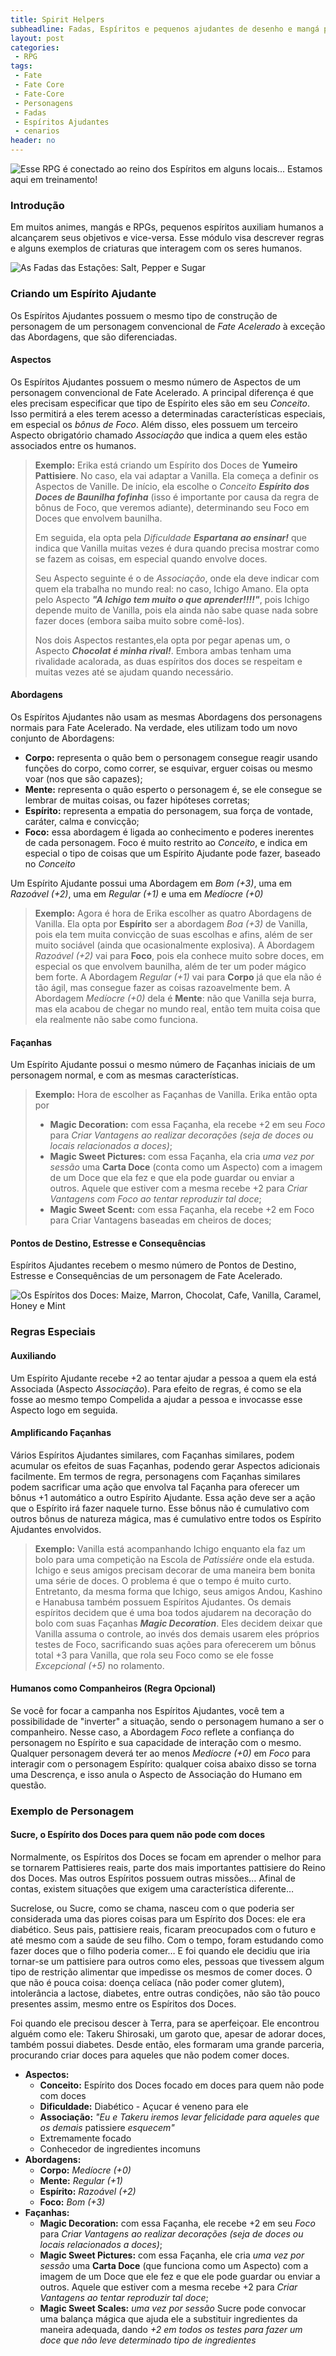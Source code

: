 ```yaml
---
title: Spirit Helpers
subheadline: Fadas, Espíritos e pequenos ajudantes de desenho e mangá para Fate Acelerado!
layout: post
categories:
 - RPG
tags:
 - Fate
 - Fate Core
 - Fate-Core
 - Personagens
 - Fadas
 - Espíritos Ajudantes
 - cenarios
header: no
---
```


![Esse RPG é conectado ao reino dos Espíritos em alguns locais... Estamos aqui em treinamento!](/assets/img/were-here-for-training.jpg)

### Introdução

Em muitos animes, mangás e RPGs, pequenos espíritos auxiliam humanos a alcançarem seus objetivos e vice-versa. Esse módulo visa descrever regras e alguns exemplos de criaturas que interagem com os seres humanos.

![As Fadas das Estações: Salt, Pepper e Sugar](/assets/img/Chicchana+Yukitsukai+Sugar.jpg)

### Criando um Espírito Ajudante

Os Espíritos Ajudantes possuem o mesmo tipo de construção de personagem de um personagem convencional de _Fate Acelerado_ à exceção das Abordagens, que são diferenciadas. 

#### Aspectos

Os Espíritos Ajudantes possuem o mesmo número de Aspectos de um
personagem convencional de Fate Acelerado. A principal diferença é
que eles precisam especificar que tipo de Espírito eles são em seu _Conceito_.
Isso permitirá a eles terem acesso a determinadas características especiais, em especial os _bônus de Foco_. Além disso, eles possuem um terceiro Aspecto obrigatório chamado _Associação_ que indica a quem eles estão associados entre os humanos.

> **Exemplo:** Erika está criando um Espírito dos Doces de **Yumeiro Pattisiere**. No caso, ela vai adaptar a Vanilla. Ela começa a definir os Aspectos de Vanille. De início, ela escolhe o _Conceito **Espírito  dos Doces de Baunilha fofinha**_ (isso é importante por causa da regra de bônus de Foco, que veremos adiante), determinando seu Foco em Doces  que envolvem baunilha.
> 
> Em seguida, ela opta pela _Dificuldade **Espartana ao ensinar!**_ que indica que Vanilla muitas vezes é dura quando precisa mostrar como se fazem as coisas, em especial quando envolve doces. 
> 
> Seu Aspecto seguinte é o de _Associação_, onde ela deve indicar com quem ela trabalha no mundo real: no caso, Ichigo Amano. Ela opta pelo Aspecto _**"A Ichigo tem muito o que aprender!!!!"**_, pois Ichigo depende muito de Vanilla, pois ela ainda não sabe quase nada sobre fazer doces (embora saiba muito sobre comê-los).
> 
> Nos dois Aspectos restantes,ela opta por pegar apenas um, o Aspecto _**Chocolat é minha rival!**_. Embora ambas tenham uma rivalidade acalorada, as duas espíritos dos doces se respeitam e muitas vezes até se ajudam quando necessário.

#### Abordagens

Os Espíritos Ajudantes não usam as mesmas Abordagens dos personagens normais para Fate Acelerado. Na verdade, eles utilizam todo um novo conjunto de Abordagens:
 
+ **Corpo:** representa o quão bem o personagem consegue reagir usando funções do corpo, como correr, se esquivar, erguer coisas ou mesmo voar (nos que são capazes);
+ **Mente:** representa o quão esperto o personagem é, se ele consegue se lembrar de muitas coisas, ou fazer hipóteses corretas;
+ **Espírito:** representa a empatia do personagem, sua força de vontade, caráter, calma e convicção;
+ **Foco:** 	essa abordagem é ligada ao conhecimento e poderes inerentes de cada  personagem. Foco é muito restrito ao _Conceito_, e indica em especial o tipo de coisas que um Espírito Ajudante pode 	fazer, baseado no _Conceito_

Um Espírito Ajudante possui uma Abordagem em _Bom (+3)_, uma em _Razoável (+2)_, uma em _Regular (+1)_ e uma em _Medíocre (+0)_

> **Exemplo:** Agora é hora de Erika escolher as quatro Abordagens de Vanilla. Ela opta por **Espírito** ser a abordagem _Boa (+3)_ de  Vanilla, pois ela tem muita convicção de suas escolhas e afins, além  de ser muito sociável (ainda que ocasionalmente explosiva). A Abordagem _Razoável (+2)_ vai para  **Foco**, pois ela conhece muito sobre doces, em especial os que envolvem baunilha, além de ter um  poder mágico bem forte. A Abordagem _Regular (+1)_ vai para  **Corpo** já que ela não é tão ágil, mas consegue fazer as coisas razoavelmente bem. A Abordagem _Medíocre (+0)_ dela é **Mente**: não que Vanilla seja burra, mas ela acabou de chegar no mundo real, então tem muita coisa que ela realmente não sabe como funciona.

#### Façanhas

Um Espírito Ajudante possui o mesmo número de Façanhas iniciais de um personagem normal, e com as mesmas características.

> **Exemplo:** Hora de escolher as Façanhas de Vanilla. Erika então opta por
> 
> + **Magic Decoration:** com essa Façanha, ela recebe +2 em seu _Foco_ para _Criar Vantagens ao realizar decorações (seja de doces ou locais relacionados a doces)_;
> + **Magic Sweet Pictures:** com essa Façanha, ela cria _uma vez por sessão_ uma **Carta Doce** (conta como um Aspecto) com a imagem de um Doce que ela fez e que ela pode guardar ou enviar a outros. Aquele que estiver com a mesma recebe +2 para _Criar Vantagens com Foco ao tentar reproduzir tal doce_;
> + **Magic Sweet Scent:** com essa Façanha, ela recebe +2 em Foco para Criar Vantagens baseadas em cheiros de doces;

#### Pontos de Destino, Estresse e Consequências

Espíritos Ajudantes recebem o mesmo número de Pontos de Destino, Estresse e Consequências de um personagem de Fate Acelerado.

![Os Espíritos dos Doces: Maize, Marron, Chocolat, Cafe, Vanilla, Caramel, Honey e Mint](/assets/img/4384420_orig.jpg)

### Regras Especiais

#### Auxiliando

Um Espírito Ajudante recebe +2 ao tentar ajudar a pessoa a quem ela está Associada (Aspecto _Associação_). Para efeito de regras, é como se ela fosse ao mesmo tempo Compelida a ajudar a pessoa e invocasse esse Aspecto logo em seguida. 

#### Amplificando Façanhas

Vários Espíritos Ajudantes similares, com Façanhas similares, podem acumular os efeitos de suas Façanhas, podendo gerar Aspectos adicionais facilmente. Em termos de regra, personagens com Façanhas similares podem sacrificar uma ação que envolva tal Façanha para oferecer um bônus +1 automático a outro Espírito Ajudante. Essa ação deve ser a ação que o Espírito irá fazer naquele turno. Esse bônus não é cumulativo com outros bônus de natureza mágica, mas é cumulativo entre todos os Espírito Ajudantes envolvidos.

> **Exemplo:** Vanilla está acompanhando Ichigo enquanto ela faz um bolo para uma competição na Escola de _Patissiére_ onde ela estuda. Ichigo e seus amigos precisam decorar de uma maneira bem bonita uma série de doces. O problema é que o tempo é muito curto. Entretanto, da mesma forma que Ichigo, seus amigos Andou, Kashino e Hanabusa também possuem Espíritos Ajudantes. Os demais espíritos decidem que é uma boa todos ajudarem na decoração do bolo com suas Façanhas _**Magic Decoration**_. Eles decidem deixar que Vanilla assuma o controle, ao invés dos demais usarem eles próprios testes de Foco, sacrificando suas ações para oferecerem um bônus total +3 para Vanilla, que rola seu Foco como se ele fosse _Excepcional (+5)_ no rolamento.

#### Humanos como Companheiros (Regra Opcional)

Se você for focar a campanha nos Espíritos Ajudantes, você tem a possibilidade de "inverter" a situação, sendo o personagem humano a ser o companheiro. Nesse caso, a Abordagem _Foco_ reflete a confiança do personagem no Espírito e sua capacidade de interação com o mesmo. Qualquer personagem deverá ter ao menos _Medíocre (+0)_ em _Foco_ para interagir com o personagem Espírito: qualquer coisa abaixo disso se torna uma Descrença, e isso anula o Aspecto de Associação do Humano em questão.

### Exemplo de Personagem 

#### Sucre, o Espírito dos Doces para quem não pode com doces 

Normalmente, os Espíritos dos Doces se focam em aprender o melhor para
se tornarem  Pattisieres reais, parte dos  mais importantes pattisiere
do  Reino dos  Doces.  Mas outros  Espíritos  possuem outras  missões…
Afinal  de contas,  existem  situações que  exigem uma  característica
diferente…

Sucrelose,  ou Sucre,  como se  chama, nasceu  com o  que poderia  ser
considerada uma das piores coisas para  um Espírito dos Doces: ele era
diabético.  Seus pais,  pattisiere  reais, ficaram  preocupados com  o
futuro  e até  mesmo com  a saúde  de seu  filho. Com  o tempo,  foram
estudando como fazer doces que o filho poderia comer… E foi quando ele
decidiu  que  iria tornar-se  um  pattisiere  para outros  como  eles,
pessoas que tivessem  algum tipo de restrição  alimentar que impedisse
os mesmos de comer doces. O que não é pouca coisa: doença celíaca (não
poder comer  glutem), intolerância  a lactose, diabetes,  entre outras
condições, não são tão pouco presentes assim, mesmo entre os Espíritos
dos Doces.

Foi  quando ele  precisou descer  à  Terra, para  se aperfeiçoar.  Ele
encontrou alguém como ele: Takeru  Shirosaki, um garoto que, apesar de
adorar doces, também  possui diabetes. Desde então,  eles formaram uma
grande parceria,  procurando criar  doces para  aqueles que  não podem
comer doces.

- **Aspectos:**
  - **Conceito:** Espírito  dos Doces  focado em  doces para  quem não
    pode com doces
  - **Dificuldade:** Diabético - Açucar é veneno para ele
  - **Associação:** _"Eu e Takeru iremos levar felicidade para aqueles
    que os demais_ patissiere _esquecem"_
  - Extremamente focado
  - Conhecedor de ingredientes incomuns
- **Abordagens:**
  - **Corpo:** _Medíocre (+0)_
  - **Mente:** _Regular (+1)_
  - **Espírito:** _Razoável (+2)_
  - **Foco:** _Bom (+3)_
- **Façanhas:**
  - **Magic  Decoration:** com  essa  Façanha, ele  recebe  +2 em  seu
    _Foco_ para _Criar Vantagens ao realizar decorações (seja de doces
    ou locais relacionados a doces)_;
   - **Magic Sweet Pictures:** com essa Façanha, ele cria _uma vez por
     sessão_ uma **Carta  Doce** (que funciona como um  Aspecto) com a
     imagem de um Doce que ele fez  e que ele pode guardar ou enviar a
     outros.  Aquele  que estiver  com a mesma  recebe +2  para _Criar
     Vantagens ao tentar reproduzir tal doce_;
   - **Magic Sweet Scales:** _uma vez  por sessão_ Sucre pode convocar
     uma balança  mágica que  ajuda ele  a substituir  ingredientes da
     maneira adequada, dando _+2 em todos os testes para fazer um doce
     que não leve determinado tipo de ingredientes_

